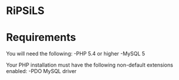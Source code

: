 RiPSiLS
=======

Requirements
=======
You will need the following:
-PHP 5.4 or higher
-MySQL 5

Your PHP installation must have the following non-default extensions enabled:
-PDO MySQL driver

